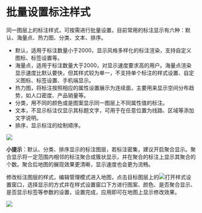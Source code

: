 # 批量设置标注样式

同一图层上的标注样式，可按需进行批量设置，目前常用的标注显示有六种：默认、海量点、热力图、分类、文本、排序。

- 默认，适用于标注数量小于2000，显示风格多样化的标注渲染，支持自定义图标、标签设置等。
- 海量点，适用于标注数量大于2000，对显示速度要求高的用户。海量点渲染显示速度比默认要快，但其样式较为单一，不支持单个标注的样式设置、自定义图标、标签设置、手机端显示。
- 热力图，将标注按照相应的属性设置展示为连续面，主要用来显示空间分布趋势，如人口密度、产品销量等。
- 分类，用不同的颜色或是图案显示同一图层上不同属性值的标注。
- 文本，不显示标注仅显示其标题文字，可用于在任意位置为线路、区域等添加文字说明。
- 排序，显示标注的绘制顺序。 

![](https://pic.dituwuyou.com/map%2Fpicture%2Fmark-layer-all.png)

**小提示**：默认、分类、排序显示的标注图层，若标注密集，建议开启聚合显示。聚合显示将一定范围内相邻的标注聚合成簇状显示，并在聚合的标注上显示其聚合的个数。聚合后地图的展现效果更清晰，显示速度也会更为流畅。  

修改标注图层的样式，编辑管理模式进入地图，点击目标图层上的![](https://pic.dituwuyou.com/map%2Fpicture%2Ficon%2Fheatstyle.png)打开样式设置窗口，选择显示的方式并在样式设置窗口下方进行图案、颜色、是否聚合显示、是否显示标签等参数的设置，设置完成，应用即可在地图上显示修改效果。

![](https://pic.dituwuyou.com/map%2Fpicture%2Fmark-layer-style.png)




